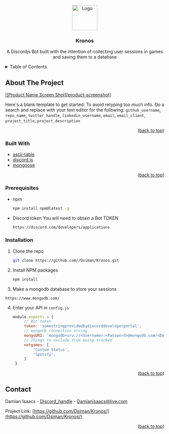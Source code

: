 <!-- PROJECT SHIELDS -->
<!--
*** I'm using markdown "reference style" links for readability.
*** Reference links are enclosed in brackets [ ] instead of parentheses ( ).
*** See the bottom of this document for the declaration of the reference variables
*** for contributors-url, forks-url, etc. This is an optional, concise syntax you may use.
*** https://www.markdownguide.org/basic-syntax/#reference-style-links
-->

<!-- PROJECT LOGO -->
<br />
<div align="center">
  <a href="https://github.com/Dsiman/Kronos">
    <img src="https://cdn.discordapp.com/avatars/646372912953294881/82193cb73d823a9eb53911dc7b94b383.png" alt="Logo" width="80" height="80">
  </a>

<h3 align="center">Kronos</h3>

  <p align="center">
    A Discordjs Bot built with the intention of collecting user sessions in games and saving them to a database 
  </p>
</div>



<!-- TABLE OF CONTENTS -->
<details>
  <summary>Table of Contents</summary>
  <ol>
    <li>
      <a href="#about-the-project">About The Project</a>
      <ul>
        <li><a href="#built-with">Built With</a></li>
      </ul>
    </li>
    <li>
      <ul>
        <li><a href="#prerequisites">Prerequisites</a></li>
        <li><a href="#installation">Installation</a></li>
      </ul>
    </li>
    <li><a href="#contact">Contact</a></li>
  </ol>
</details>



<!-- ABOUT THE PROJECT -->
## About The Project

[![Product Name Screen Shot][product-screenshot]](https://example.com)

Here's a blank template to get started: To avoid retyping too much info. Do a search and replace with your text editor for the following: `github_username`, `repo_name`, `twitter_handle`, `linkedin_username`, `email`, `email_client`, `project_title`, `project_description`

<p align="right">(<a href="#top">back to top</a>)</p>



### Built With

* [ascii-table](https://www.npmjs.com/package/ascii-table)
* [discord.js](https://discord.js.org/#/)
* [mongoose](https://mongoosejs.com/)
<p align="right">(<a href="#top">back to top</a>)</p>

### Prerequisites

* npm
  ```sh
  npm install npm@latest -g
  ```
* Discord token
  You will need to obtain a Bot TOKEN  
  ```sh
  https://discord.com/developers/applications
  ```

### Installation


1. Clone the repo
   ```sh
   git clone https://github.com//Dsiman/Kronos.git
   ```
2. Install NPM packages
   ```sh
   npm install
   ```
3. Make a mongodb database to store your sessions
  ```
  https://www.mongodb.com/
  ```
4. Enter your API in `config.js`
   ```js
   module.exports = {
        // Bot token
        token: 'somestringprovidedbydiscorddeveloperportal',
        // mongodb connection string
        mongoURI: 'mongodb+srv://<Username>:<Password>@mongodb.com/<Database>', 
        // Things to exclude from being tracked
        notgames: [
            'Custom Status',
            'Spotify',
        ]
    }
   ```

<p align="right">(<a href="#top">back to top</a>)</p>


<!-- CONTACT -->
## Contact

Damian Isaacs - [Discord_handle](RougeShadow#0680) - Damianisaacs@live.com

Project Link: [https://github.com/Dsiman/Kronos/](https://github.com/Dsiman/Kronos/)

<p align="right">(<a href="#top">back to top</a>)</p>
